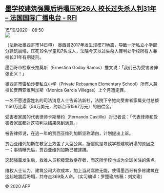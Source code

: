 <!--1602748477000-->
[墨学校建筑强震后坍塌压死26人 校长过失杀人判31年 – 法国国际广播电台 - RFI](http://www.rfi.fr//cn/contenu/20201015-%E5%A2%A8%E5%AD%A6%E6%A0%A1%E5%BB%BA%E7%AD%91%E5%BC%BA%E9%9C%87%E5%90%8E%E5%9D%8D%E5%A1%8C%E5%8E%8B%E6%AD%BB26%E4%BA%BA-%E6%A0%A1%E9%95%BF%E8%BF%87%E5%A4%B1%E6%9D%80%E4%BA%BA%E5%88%A431%E5%B9%B4)
------

<div>15/10/2020 - 08:50</div><img src="https://s.rfi.fr/media/display/0a3f2750-0eb7-11eb-84d0-005056a964fe/w:310/p:16x9/int0014b.201015145002.jpg"><div class="t-content__body u-clearfix"><p>（法新社墨西哥市14日电）    墨西哥2017年发生规模7.1地震，导致一所私立小学部分建筑崩塌，压死19名学童和7名成人，法院今天以过失杀人罪判处学校所有人兼校长31年有期徒刑。</p><p>    墨西哥市检察长拉莫斯（Ernestina Godoy Ramos）推文说：「我们已为受害者伸张正义！」</p><p>    墨西哥市雷柏沙曼私立小学（Private Rebsamen Elementary School）所有人兼校长贾西亚维列加斯（Monica Garcia Villegas）上个月遭定罪。</p><p>    一名不愿透露姓名的司法消息人士告诉法新社，法院下令她向受害者家属支付总额1150万比索（54万美元，约新台币1567万元）的赔偿金。</p><p>    受害者家属的代表律师卡斯蒂约（Fernando Castillo）对记者说：「代表律师和受害者家属都对这项判决结果感到满意。」</p><p>    被告律师说，在逃一年的贾西亚维列加斯坚称清白，计划提出上诉。</p><p>    贾西亚维列加斯在教室上方盖了大型公寓，据信就是导致学校建筑坍塌的原因之一；事情曝光后，贾西亚维列加斯已被逮捕。</p><p>    这起强震发生后，救难人员积极营救幸存者，而这所学校也成为全球关注的焦点。</p><p>    维权人士认为，建筑公司大砍成本，加上当局腐败无能，使得墨西哥有多栋建筑在这起地震后坍塌，共夺走369条人命。（实习编译：罗楚瑜/核稿：刘文瑜）</p><p></p><p class="t-copyright">© 2020 AFP</p>        </div>
